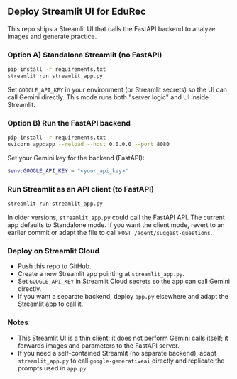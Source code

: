 ## Deploy Streamlit UI for EduRec

This repo ships a Streamlit UI that calls the FastAPI backend to analyze images and generate practice.

### Option A) Standalone Streamlit (no FastAPI)

```bash
pip install -r requirements.txt
streamlit run streamlit_app.py
```

Set `GOOGLE_API_KEY` in your environment (or Streamlit secrets) so the UI can call Gemini directly. This mode runs both "server logic" and UI inside Streamlit.

### Option B) Run the FastAPI backend

```bash
pip install -r requirements.txt
uvicorn app:app --reload --host 0.0.0.0 --port 8080
```

Set your Gemini key for the backend (FastAPI):

```powershell
$env:GOOGLE_API_KEY = "<your_api_key>"
```

### Run Streamlit as an API client (to FastAPI)

```bash
streamlit run streamlit_app.py
```

In older versions, `streamlit_app.py` could call the FastAPI API. The current app defaults to Standalone mode. If you want the client mode, revert to an earlier commit or adapt the file to call `POST /agent/suggest-questions`.

### Deploy on Streamlit Cloud

- Push this repo to GitHub.
- Create a new Streamlit app pointing at `streamlit_app.py`.
- Set `GOOGLE_API_KEY` in Streamlit Cloud secrets so the app can call Gemini directly.
- If you want a separate backend, deploy `app.py` elsewhere and adapt the Streamlit app to call it.

### Notes

- This Streamlit UI is a thin client: it does not perform Gemini calls itself; it forwards images and parameters to the FastAPI server.
- If you need a self-contained Streamlit (no separate backend), adapt `streamlit_app.py` to call `google-generativeai` directly and replicate the prompts used in `app.py`.
